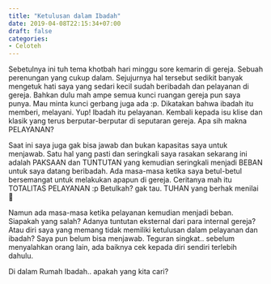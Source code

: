 ```yaml
---
title: "Ketulusan dalam Ibadah"
date: 2019-04-08T22:15:34+07:00
draft: false
categories:
- Celoteh
---
```


Sebetulnya ini tuh tema khotbah hari minggu sore kemarin di gereja. Sebuah perenungan yang cukup dalam. Sejujurnya hal tersebut sedikit banyak mengetuk hati saya yang sedari kecil sudah beribadah dan pelayanan di gereja. Bahkan dulu mah ampe semua kunci ruangan gereja pun saya punya. Mau minta kunci gerbang juga ada :p. Dikatakan bahwa ibadah itu memberi, melayani. Yup! Ibadah itu pelayanan. Kembali kepada isu klise dan klasik yang terus berputar-berputar di seputaran gereja. Apa sih makna PELAYANAN?

Saat ini saya juga gak bisa jawab dan bukan kapasitas saya untuk menjawab. Satu hal yang pasti dan seringkali saya rasakan sekarang ini adalah PAKSAAN dan TUNTUTAN yang kemudian seringkali menjadi BEBAN untuk saya datang beribadah. Ada masa-masa ketika saya betul-betul bersemangat untuk melakukan apapun di gereja. Ceritanya mah itu TOTALITAS PELAYANAN :p Betulkah? gak tau. TUHAN yang berhak menilai 🙂

Namun ada masa-masa ketika pelayanan kemudian menjadi beban. Siapakah yang salah? Adanya tuntutan eksternal dari para internal gereja? Atau diri saya yang memang tidak memiliki ketulusan dalam pelayanan dan ibadah? Saya pun belum bisa menjawab. Teguran singkat.. sebelum menyalahkan orang lain, ada baiknya cek kepada diri sendiri terlebih dahulu.

Di dalam Rumah Ibadah.. apakah yang kita cari?